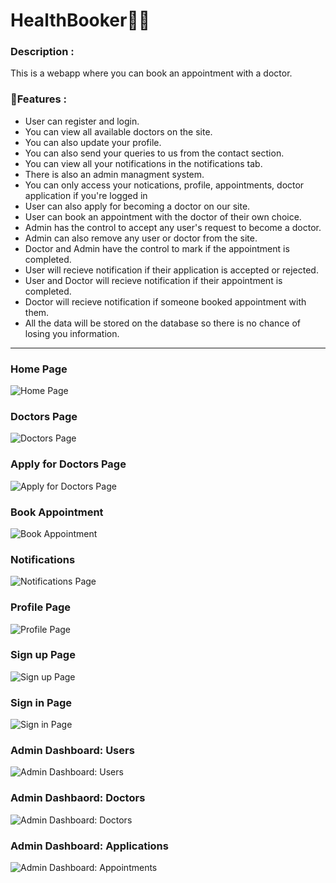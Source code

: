 # HealthBooker🧑‍⚕️

<h3>Description :</h3> 
This is a webapp where you can book an appointment with a doctor.

<br/>

### 📃Features :

<ul>
<li>User can register and login.</li>
<li>You can view all available doctors on the site.</li>
<li>You can also update your profile.</li>
<li>You can also send your queries to us from the contact section.</li>
<li>You can view all your notifications in the notifications tab.</li>
<li>There is also an admin managment system.</li>
<li>You can only access your notications, profile, appointments, doctor application if you're logged in</li>
<li>User can also apply for becoming a doctor on our site.</li>
<li>User can book an appointment with the doctor of their own choice.</li>
<li>Admin has the control to accept any user's request to become a doctor.</li>
<li>Admin can also remove any user or doctor from the site.</li>
<li>Doctor and Admin have the control to mark if the appointment is completed.</li>
<li>User will recieve notification if their application is accepted or rejected.</li>
<li>User and Doctor will recieve notification if their appointment is completed.</li>
<li>Doctor will recieve notification if someone booked appointment with them.</li>
<li>All the data will be stored on the database so there is no chance of losing you information.</li>
</ul>

<hr/>

### Home Page
![Home Page](screenshots/full_pic.png)

### Doctors Page
![Doctors Page](screenshots/doctors.png)

### Apply for Doctors Page
![Apply for Doctors Page](screenshots/docapply.png)

### Book Appointment
![Book Appointment](screenshots/book.png)

### Notifications
![Notifications Page](screenshots/notifications.png)

### Profile Page
![Profile Page](screenshots/profile.png)

### Sign up Page
![Sign up Page](screenshots/signup.png)

### Sign in Page
![Sign in Page](screenshots/signin.png)

### Admin Dashboard: Users
![Admin Dashboard: Users](screeenshots/users.png)

### Admin Dashbaord: Doctors
![Admin Dashboard: Doctors](screenshots/doctors_list.png)

### Admin Dashboard: Applications
![Admin Dashboard:  Appointments](screenshots/admin_appointments.png)


